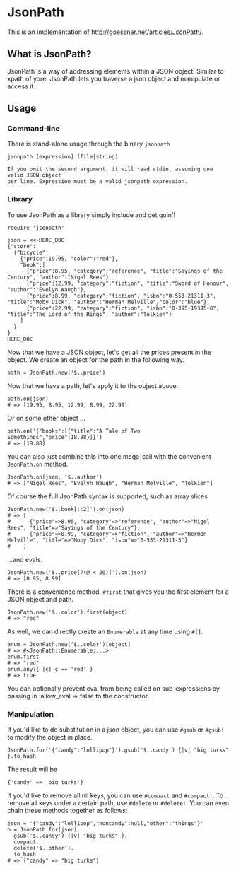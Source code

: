 # JsonPath

This is an implementation of http://goessner.net/articles/JsonPath/.

## What is JsonPath?

JsonPath is a way of addressing elements within a JSON object. Similar to xpath of yore, JsonPath lets you
traverse a json object and manipulate or access it.

## Usage

### Command-line

There is stand-alone usage through the binary `jsonpath`

    jsonpath [expression] (file|string)

    If you omit the second argument, it will read stdin, assuming one valid JSON object
    per line. Expression must be a valid jsonpath expression.

### Library

To use JsonPath as a library simply include and get goin'!

~~~~~ {ruby}
require 'jsonpath'

json = <<-HERE_DOC
{"store":
  {"bicycle":
    {"price":19.95, "color":"red"},
    "book":[
      {"price":8.95, "category":"reference", "title":"Sayings of the Century", "author":"Nigel Rees"},
      {"price":12.99, "category":"fiction", "title":"Sword of Honour", "author":"Evelyn Waugh"},
      {"price":8.99, "category":"fiction", "isbn":"0-553-21311-3", "title":"Moby Dick", "author":"Herman Melville","color":"blue"},
      {"price":22.99, "category":"fiction", "isbn":"0-395-19395-8", "title":"The Lord of the Rings", "author":"Tolkien"}
    ]
  }
}
HERE_DOC
~~~~~

Now that we have a JSON object, let's get all the prices present in the object. We create an object for the path
in the following way.

~~~~~ {ruby}
path = JsonPath.new('$..price')
~~~~~

Now that we have a path, let's apply it to the object above.

~~~~~ {ruby}
path.on(json)
# => [19.95, 8.95, 12.99, 8.99, 22.99]
~~~~~

Or on some other object ...
~~~~~ {ruby}
path.on('{"books":[{"title":"A Tale of Two Somethings","price":18.88}]}')
# => [18.88]
~~~~~

You can also just combine this into one mega-call with the convenient `JsonPath.on` method.

~~~~~ {ruby}
JsonPath.on(json, '$..author')
# => ["Nigel Rees", "Evelyn Waugh", "Herman Melville", "Tolkien"]
~~~~~

Of course the full JsonPath syntax is supported, such as array slices

~~~~~ {ruby}
JsonPath.new('$..book[::2]').on(json)
# => [
#      {"price"=>8.95, "category"=>"reference", "author"=>"Nigel Rees", "title"=>"Sayings of the Century"},
#      {"price"=>8.99, "category"=>"fiction", "author"=>"Herman Melville", "title"=>"Moby Dick", "isbn"=>"0-553-21311-3"}
#    ]
~~~~~

...and evals.

~~~~~ {ruby}
JsonPath.new('$..price[?(@ < 20)]').on(json)
# => [8.95, 8.99]
~~~~~

There is a convenience method, `#first` that gives you the first element for a JSON object and path.

~~~~~ {ruby}
JsonPath.new('$..color').first(object)
# => "red"
~~~~~

As well, we can directly create an `Enumerable` at any time using `#[]`. 

~~~~~ {ruby}
enum = JsonPath.new('$..color')[object]
# => #<JsonPath::Enumerable:...>
enum.first
# => "red"
enum.any?{ |c| c == 'red' }
# => true
~~~~~

You can optionally prevent eval from being called on sub-expressions by passing in :allow_eval => false to the constructor.

### Manipulation

If you'd like to do substitution in a json object, you can use `#gsub` or `#gsub!` to modify the object in place.

~~~~~ {ruby}
JsonPath.for('{"candy":"lollipop"}').gsub('$..candy') {|v| "big turks" }.to_hash
~~~~~

The result will be

~~~~~ {ruby}
{'candy' => 'big turks'}
~~~~~

If you'd like to remove all nil keys, you can use `#compact` and `#compact!`. To remove all keys under a certain path, use `#delete` or `#delete!`. You can even chain these methods together as follows:

~~~~~ {ruby}
json = '{"candy":"lollipop","noncandy":null,"other":"things"}'
o = JsonPath.for(json).
  gsub('$..candy') {|v| "big turks" }.
  compact.
  delete('$..other').
  to_hash
# => {"candy" => "big turks"}
~~~~~

